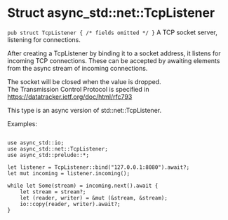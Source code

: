 # Struct async_std::net::TcpListener
``` pub struct TcpListener { /* fields omitted */ } ```
A TCP socket server, listening for connections.   

After creating a TcpListener by binding it to a socket address, it listens for incoming TCP connections. These can be accepted by awaiting elements from the async stream of incoming connections.

The socket will be closed when the value is dropped.        
The Transmission Control Protocol is specified in    
https://datatracker.ietf.org/doc/html/rfc793  

This type is an async version of std::net::TcpListener.   

Examples:  
```

use async_std::io;
use async_std::net::TcpListener;
use async_std::prelude::*;

let listener = TcpListener::bind("127.0.0.1:8080").await?;
let mut incoming = listener.incoming();

while let Some(stream) = incoming.next().await {
    let stream = stream?;
    let (reader, writer) = &mut (&stream, &stream);
    io::copy(reader, writer).await?;
}
```